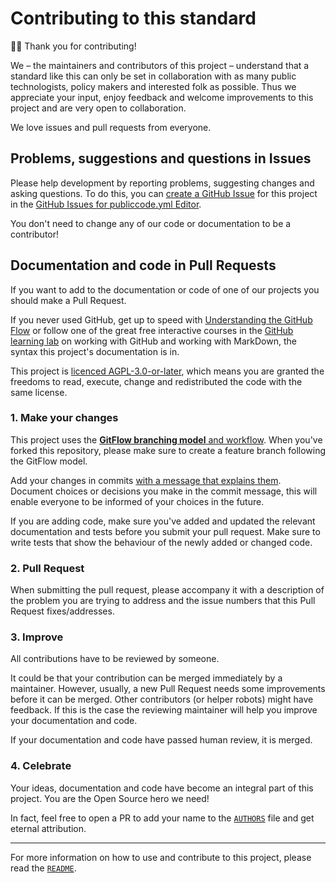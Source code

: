 # Contributing to this standard

🙇‍♀️ Thank you for contributing!

We – the maintainers and contributors of this project – understand that
a standard like this can only be set in collaboration with as many public
technologists, policy makers and interested folk as possible. Thus we
appreciate your input, enjoy feedback and welcome improvements to this project
and are very open to collaboration.

We love issues and pull requests from everyone.

## Problems, suggestions and questions in Issues

Please help development by reporting problems, suggesting changes and asking
questions. To do this, you can [create a GitHub
Issue](https://help.github.com/articles/creating-an-issue/) for this project in
the [GitHub Issues for
  publiccode.yml Editor](https://github.com/italia/publiccode-editor/issues).

You don't need to change any of our code or documentation to be a contributor!

## Documentation and code in Pull Requests

If you want to add to the documentation or code of one of our projects you
should make a Pull Request. 

If you never used GitHub, get up to speed with [Understanding the GitHub
Flow](https://guides.github.com/introduction/flow/) or follow one of the great
free interactive courses in the [GitHub learning lab](https://lab.github.com/)
on working with GitHub and working with MarkDown, the syntax this project's
documentation is in.

This project is [licenced AGPL-3.0-or-later](LICENSE.md), which means you are
granted the freedoms to read, execute, change and redistributed the code with
the same license. 

### 1. Make your changes

This project uses the [**GitFlow branching model** and
workflow](http://nvie.com/posts/a-successful-git-branching-model/). When you've
forked this repository, please make sure to create a feature branch following
the GitFlow model.

Add your changes in commits [with a message that explains
them](https://robots.thoughtbot.com/5-useful-tips-for-a-better-commit-message).
Document choices or decisions you make in the commit message, this will enable
everyone to be informed of your choices in the future.

If you are adding code, make sure you've added and updated the relevant
documentation and tests before you submit your pull request. Make sure to write
tests that show the behaviour of the newly added or changed code.

### 2. Pull Request

When submitting the pull request, please accompany it with a description of the
problem you are trying to address and the issue numbers that this Pull Request
fixes/addresses.

### 3. Improve

All contributions have to be reviewed by someone.

It could be that your contribution can be merged immediately by a maintainer.
However, usually, a new Pull Request needs some improvements before it can be
merged. Other contributors (or helper robots) might have feedback. If this is
the case the reviewing maintainer will help you improve your documentation and
code.

If your documentation and code have passed human review, it is merged.

### 4. Celebrate

Your ideas, documentation and code have become an integral part of this
project. You are the Open Source hero we need! 

In fact, feel free to open a PR to add your name to the [`AUTHORS`](AUTHORS.md)
file and get eternal attribution.

---

For more information on how to use and contribute to this project, please read
the [`README`](README.md).